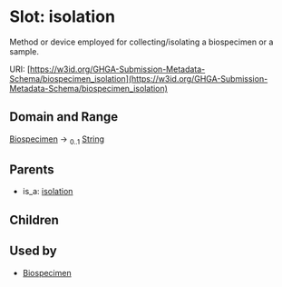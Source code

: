 
# Slot: isolation


Method or device employed for collecting/isolating a biospecimen or a sample.

URI: [https://w3id.org/GHGA-Submission-Metadata-Schema/biospecimen_isolation](https://w3id.org/GHGA-Submission-Metadata-Schema/biospecimen_isolation)


## Domain and Range

[Biospecimen](Biospecimen.md) &#8594;  <sub>0..1</sub> [String](types/String.md)

## Parents

 *  is_a: [isolation](isolation.md)

## Children


## Used by

 * [Biospecimen](Biospecimen.md)
